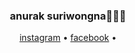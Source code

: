 <div align="center">
  <h3>anurak suriwongna🤘🏻🔥</h3>
  <p align="center">
    <a target="_blank" href="https://www.instagram.com/_as_not/?hl=en">instagram</a> •
    <a target="_blank" href="https://www.facebook.com/anurak.suriwongna/">facebook</a> •
   
  </p>
